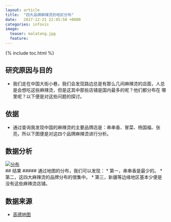 ```yaml
---
layout: article
title:  "四大品牌麻辣烫的地区分布"
date:   2017-12-21 22:45:50 +0800
categories: infovis
image:
  teaser: malatang.jpg
  feature: 
---
```


{% include toc.html %}

## 研究原因与目的
* 我们走在中国大街小巷，我们会发现路边总是有那么几间麻辣烫的店面，人总是会想吃这些麻辣烫，但是这其中那些店铺是国内最多的呢？他们都分布在 哪里呢？以下便是对这些问题的探讨。

## 依据
* 通过查询我发现中国的麻辣烫的主要品牌店是：串串香、冒菜、杨国福、张亮，所以下图便是对这四个品牌麻辣烫进行分析。

## 数据分析
<div class='tableauPlaceholder' id='viz1515120287087' style='position: relative'>
     <noscript><a href='#'><img alt='分布 ' src='https:&#47;&#47;public.tableau.com&#47;static&#47;images&#47;Q4&#47;Q4Q6WRYRW&#47;1_rss.png' style='border: none' />
	 </a></noscript><object class='tableauViz'  style='display:none;'><param name='host_url' value='https%3A%2F%2Fpublic.tableau.com%2F' /> <param name='embed_code_version' value='3' /> <param name='path' value='shared&#47;Q4Q6WRYRW' /> <param name='toolbar' value='yes' /><param name='static_image' value='https:&#47;&#47;public.tableau.com&#47;static&#47;images&#47;Q4&#47;Q4Q6WRYRW&#47;1.png' /> <param name='animate_transition' value='yes' /><param name='display_static_image' value='yes' /><param name='display_spinner' value='yes' /><param name='display_overlay' value='yes' /><param name='display_count' value='yes' />
	 </object>
	 </div>                
	 <script type='text/javascript'>                    var divElement = document.getElementById('viz1515120287087');                    var vizElement = divElement.getElementsByTagName('object')[0];                    
vizElement.style.width='100%';vizElement.style.height=(divElement.offsetWidth*0.75)+'px';                    var scriptElement = document.createElement('script');                    scriptElement.src = 'https://public.tableau.com/javascripts/api/viz_v1.js';                    
vizElement.parentNode.insertBefore(scriptElement, vizElement);                
</script>
## 结果
##### 通过地图的分布，我们可以发现：
* 第一，串串香是最少的。
* 第二，这四大麻辣烫的品牌分布的很集中。
* 第三，新疆等边缘地区基本少便是没有这些麻辣烫店铺。

## 数据来源
* [高德地图](https://ditu.amap.com/)








